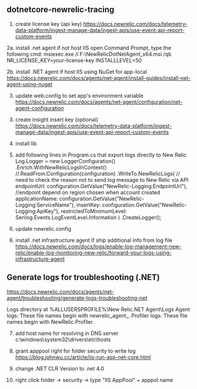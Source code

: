 ## dotnetcore-newrelic-tracing

1. create license key (api key)
https://docs.newrelic.com/docs/telemetry-data-platform/ingest-manage-data/ingest-apis/use-event-api-report-custom-events

2a. install .net agent if not host IIS
open Command Prompt, type the following cmd:
msiexec.exe /i F:\NewRelicDotNetAgent_x64.msi /qb NR_LICENSE_KEY=your-license-key INSTALLLEVEL=50

2b. install .NET agent if host IIS using NuGet for app-local
https://docs.newrelic.com/docs/agents/net-agent/install-guides/install-net-agent-using-nuget


3. update web.config to set app's environment variable
https://docs.newrelic.com/docs/agents/net-agent/configuration/net-agent-configuration

  <aspNetCore processPath="dotnet" arguments=".\Tracing-demo.dll" stdoutLogEnabled="false" stdoutLogFile=".\logs\stdout" hostingModel="inprocess">
    <environmentVariables>
      <environmentVariable name="CORECLR_ENABLE_PROFILING" value="1" />
      <environmentVariable name="CORECLR_PROFILER" value="{36032161-FFC0-4B61-B559-F6C5D41BAE5A}" />
      <environmentVariable name="NEWRELIC_INSTALL_PATH" value="C:\inetpub\wwwroot\tracing\newrelic" />
      <environmentVariable name="CORECLR_NEWRELIC_HOME" value="C:\inetpub\wwwroot\tracing\newrelic" />
    </environmentVariables>
  </aspNetCore>


3. create insight insert key (optional)
  https://docs.newrelic.com/docs/telemetry-data-platform/ingest-manage-data/ingest-apis/use-event-api-report-custom-events

4. install lib
  <PackageReference Include="NewRelic.Agent" Version="8.36.0" />
  <PackageReference Include="NewRelic.Agent.Api" Version="8.36.0" />
  <PackageReference Include="NewRelic.LogEnrichers.Serilog" Version="1.0.1" />
  <PackageReference Include="NewRelic.OpenTelemetry" Version="1.0.0-rc1.9" />
  <PackageReference Include="Newtonsoft.Json" Version="12.0.3" />
  <PackageReference Include="OpenTelemetry" Version="1.0.0-rc1.1" />
  <PackageReference Include="OpenTelemetry.Api" Version="1.0.0-rc1.1" />
  <PackageReference Include="OpenTelemetry.Extensions.Hosting" Version="1.0.0-rc1.1" />
  <PackageReference Include="OpenTelemetry.Instrumentation.AspNetCore" Version="1.0.0-rc1.1" />
  <PackageReference Include="OpenTelemetry.Instrumentation.Http" Version="1.0.0-rc1.1" />
  <PackageReference Include="Serilog" Version="2.10.0" />
  <PackageReference Include="Serilog.AspNetCore" Version="3.4.0" />
  <PackageReference Include="Serilog.Settings.Configuration" Version="3.1.0" />
  <PackageReference Include="Serilog.Sinks.File" Version="4.1.0" />
  <PackageReference Include="Serilog.Sinks.NewRelic.Logs" Version="1.0.1" />
  <PackageReference Include="Microsoft.AspNet.Http" Version="2.2.0" />

5. add following lines in Program.cs that export logs directly to New Relic
  Log.Logger = new LoggerConfiguration()
      .Enrich.WithNewRelicLogsInContext()
      //.ReadFrom.Configuration(configuration)
      .WriteTo.NewRelicLogs(
          // need to check the reason not to send log message to New Relic via API
          endpointUrl: configuration.GetValue<string>("NewRelic-Logging:EndpointUrl"), //endpoint depend on region chosen when account created
          applicationName: configuration.GetValue<string>("NewRelic-Logging:ServiceName"),
          insertKey: configuration.GetValue<string>("NewRelic-Logging:ApiKey"),
          restrictedToMinimumLevel: Serilog.Events.LogEventLevel.Information
        )
      .CreateLogger();

6. update newrelic.config
  <distributedTracing enabled="true" excludeNewrelicHeader="false"/>

6. install .net infrastructure agent if ship additional info from log file
https://docs.newrelic.com/docs/logs/enable-log-management-new-relic/enable-log-monitoring-new-relic/forward-your-logs-using-infrastructure-agent


## Generate logs for troubleshooting (.NET)
https://docs.newrelic.com/docs/agents/net-agent/troubleshooting/generate-logs-troubleshooting-net

Logs directory at %ALLUSERSPROFILE%\New Relic\.NET Agent\Logs
Agent logs: These file names begin with newrelic_agent_.
Profiler logs: These file names begin with NewRelic.Profiler.

7. add host name for resolving in DNS server 
c:\windows\system32\drivers\etc\hosts

8. grant apppool right for folder security to write log
https://blog.johnwu.cc/article/iis-run-asp-net-core.html
1. change .NET CLR Version to .net 4.0
2. right click folder -> security -> type "IIS AppPool\" + apppol name
